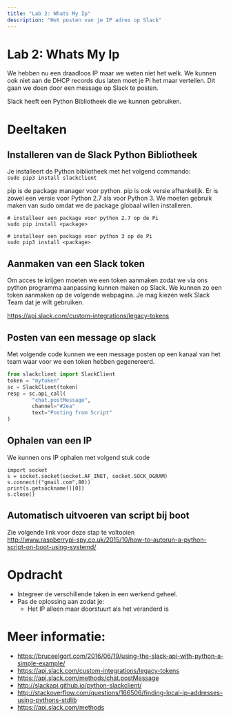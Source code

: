 ```yaml
---
title: "Lab 2: Whats My Ip"
description: "Het posten van je IP adres op Slack"
---
```

# Lab 2: Whats My Ip
We hebben nu een draadloos IP maar we weten niet het welk. We kunnen ook niet
aan de DHCP records dus laten moet je Pi het maar vertellen. Dit gaan we doen
door een message op Slack te posten.

Slack heeft een Python Bibliotheek die we kunnen gebruiken.

# Deeltaken

## Installeren van de Slack Python Bibliotheek
Je installeert de Python bibliotheek met het volgend commando:  
`sudo pip3 install slackclient`

pip is de package manager voor python. pip is ook versie afhankelijk. Er is
zowel een versie voor Python 2.7 als voor Python 3. We moeten gebruik maken van
sudo omdat we de package globaal willen installeren.

```
# installeer een package voor python 2.7 op de Pi
sudo pip install <package>

# installeer een package voor python 3 op de Pi
sudo pip3 install <package>
```
## Aanmaken van een Slack token
Om acces te krijgen moeten we een token aanmaken zodat we via ons python
programma aanpassing kunnen maken op Slack. We kunnen zo een token aanmaken op
de volgende webpagina. Je mag kiezen welk Slack Team dat je wilt gebruiken.

<https://api.slack.com/custom-integrations/legacy-tokens>

## Posten van een message op slack

Met volgende code kunnen we een message posten op een kanaal van het team waar
voor we een token hebben gegenereerd.  

```python
from slackclient import SlackClient
token = "mytoken"
sc = SlackClient(token)
resp = sc.api_call(
        "chat.postMessage",
        channel="#2ea"
        text="Posting from Script"
)
```

## Ophalen van een IP

We kunnen ons IP ophalen met volgend stuk code

```
import socket
s = socket.socket(socket.AF_INET, socket.SOCK_DGRAM)
s.connect(("gmail.com",80))
print(s.getsockname()[0])
s.close()
```

## Automatisch uitvoeren van script bij boot
Zie volgende link voor deze stap te voltooien  
<http://www.raspberrypi-spy.co.uk/2015/10/how-to-autorun-a-python-script-on-boot-using-systemd/>


# Opdracht

* Integreer de verschillende taken in een werkend geheel.
* Pas de oplossing aan zodat je:
  * Het IP alleen maar doorstuurt als het veranderd is
 

# Meer informatie:
* <https://bruceelgort.com/2016/06/19/using-the-slack-api-with-python-a-simple-example/>
* <https://api.slack.com/custom-integrations/legacy-tokens>
* <https://api.slack.com/methods/chat.postMessage>
* <http://slackapi.github.io/python-slackclient/>
* <http://stackoverflow.com/questions/166506/finding-local-ip-addresses-using-pythons-stdlib>
* <https://api.slack.com/methods>




